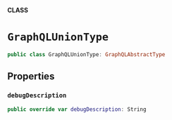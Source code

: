 **CLASS**

# `GraphQLUnionType`

```swift
public class GraphQLUnionType: GraphQLAbstractType
```

## Properties
### `debugDescription`

```swift
public override var debugDescription: String
```
